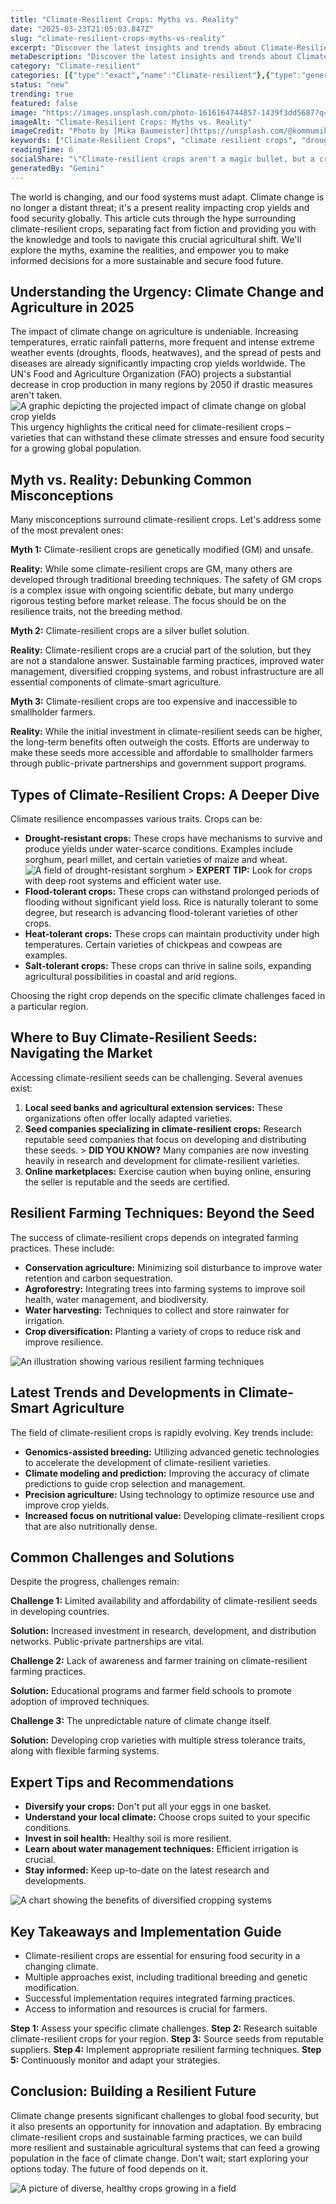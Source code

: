 ```yaml
---
title: "Climate-Resilient Crops: Myths vs. Reality"
date: "2025-03-23T21:05:03.847Z"
slug: "climate-resilient-crops-myths-vs-reality"
excerpt: "Discover the latest insights and trends about Climate-Resilient Crops. This comprehensive guide covers everything you need to know about Climate-Resilient Crops in 2025."
metaDescription: "Discover the latest insights and trends about Climate-Resilient Crops. This comprehensive guide covers everything you need to know about Climate-Resilient ..."
category: "Climate-resilient"
categories: [{"type":"exact","name":"Climate-resilient"},{"type":"general","name":"Agriculture"},{"type":"medium","name":"Crop Breeding"},{"type":"specific","name":"Genetic Engineering"},{"type":"niche","name":"Gene Editing"}]
status: "new"
trending: true
featured: false
image: "https://images.unsplash.com/photo-1616164744857-1439f3dd5687?q=85&w=1200&fit=max&fm=webp&auto=compress"
imageAlt: "Climate-Resilient Crops: Myths vs. Reality"
imageCredit: "Photo by [Mika Baumeister](https://unsplash.com/@kommumikation) on Unsplash"
keywords: ["Climate-Resilient Crops", "climate resilient crops", "drought resistant crops", "flood tolerant crops", "climate change agriculture", "resilient farming techniques", "buy climate resilient seeds", "climate smart agriculture", "best drought tolerant crops", "heat tolerant crops for sale"]
readingTime: 6
socialShare: "\"Climate-resilient crops aren't a magic bullet, but a crucial tool in our fight against food insecurity.  Sustainable farming practices are equally vital for a resilient future.\""
generatedBy: "Gemini"
---
```




The world is changing, and our food systems must adapt.  Climate change is no longer a distant threat; it's a present reality impacting crop yields and food security globally.  This article cuts through the hype surrounding climate-resilient crops, separating fact from fiction and providing you with the knowledge and tools to navigate this crucial agricultural shift.  We'll explore the myths, examine the realities, and empower you to make informed decisions for a more sustainable and secure food future.

## Understanding the Urgency: Climate Change and Agriculture in 2025

The impact of climate change on agriculture is undeniable.  Increasing temperatures, erratic rainfall patterns, more frequent and intense extreme weather events (droughts, floods, heatwaves), and the spread of pests and diseases are already significantly impacting crop yields worldwide.  The UN's Food and Agriculture Organization (FAO) projects a substantial decrease in crop production in many regions by 2050 if drastic measures aren't taken.  ![A graphic depicting the projected impact of climate change on global crop yields](https://images.unsplash.com/photo-1552799446-159ba9523315?q=85&w=1200&fit=max&fm=webp&auto=compress)  This urgency highlights the critical need for climate-resilient crops – varieties that can withstand these climate stresses and ensure food security for a growing global population.

## Myth vs. Reality: Debunking Common Misconceptions

Many misconceptions surround climate-resilient crops. Let's address some of the most prevalent ones:

**Myth 1:** Climate-resilient crops are genetically modified (GM) and unsafe.

**Reality:** While some climate-resilient crops are GM, many others are developed through traditional breeding techniques.  The safety of GM crops is a complex issue with ongoing scientific debate, but many undergo rigorous testing before market release.  The focus should be on the resilience traits, not the breeding method.

**Myth 2:** Climate-resilient crops are a silver bullet solution.

**Reality:** Climate-resilient crops are a crucial part of the solution, but they are not a standalone answer.  Sustainable farming practices, improved water management, diversified cropping systems, and robust infrastructure are all essential components of climate-smart agriculture.

**Myth 3:** Climate-resilient crops are too expensive and inaccessible to smallholder farmers.

**Reality:** While the initial investment in climate-resilient seeds can be higher, the long-term benefits often outweigh the costs.  Efforts are underway to make these seeds more accessible and affordable to smallholder farmers through public-private partnerships and government support programs.

## Types of Climate-Resilient Crops: A Deeper Dive

Climate resilience encompasses various traits.  Crops can be:

* **Drought-resistant crops:**  These crops have mechanisms to survive and produce yields under water-scarce conditions. Examples include sorghum, pearl millet, and certain varieties of maize and wheat.  ![A field of drought-resistant sorghum](https://images.unsplash.com/photo-1562155955-1cb2d73488d7?q=85&w=1200&fit=max&fm=webp&auto=compress)  > **EXPERT TIP:** Look for crops with deep root systems and efficient water use.
* **Flood-tolerant crops:**  These crops can withstand prolonged periods of flooding without significant yield loss. Rice is naturally tolerant to some degree, but research is advancing flood-tolerant varieties of other crops.
* **Heat-tolerant crops:**  These crops can maintain productivity under high temperatures.  Certain varieties of chickpeas and cowpeas are examples.
* **Salt-tolerant crops:**  These crops can thrive in saline soils, expanding agricultural possibilities in coastal and arid regions.

Choosing the right crop depends on the specific climate challenges faced in a particular region.

##  Where to Buy Climate-Resilient Seeds: Navigating the Market

Accessing climate-resilient seeds can be challenging.  Several avenues exist:

1. **Local seed banks and agricultural extension services:** These organizations often offer locally adapted varieties.
2. **Seed companies specializing in climate-resilient crops:**  Research reputable seed companies that focus on developing and distributing these seeds.  > **DID YOU KNOW?** Many companies are now investing heavily in research and development for climate-resilient varieties.
3. **Online marketplaces:** Exercise caution when buying online, ensuring the seller is reputable and the seeds are certified.

##  Resilient Farming Techniques: Beyond the Seed

The success of climate-resilient crops depends on integrated farming practices.  These include:

* **Conservation agriculture:** Minimizing soil disturbance to improve water retention and carbon sequestration.
* **Agroforestry:** Integrating trees into farming systems to improve soil health, water management, and biodiversity.
* **Water harvesting:** Techniques to collect and store rainwater for irrigation.
* **Crop diversification:** Planting a variety of crops to reduce risk and improve resilience.

![An illustration showing various resilient farming techniques](https://images.unsplash.com/photo-1579003593419-98f949b9398f?q=85&w=1200&fit=max&fm=webp&auto=compress)

## Latest Trends and Developments in Climate-Smart Agriculture

The field of climate-resilient crops is rapidly evolving.  Key trends include:

* **Genomics-assisted breeding:** Utilizing advanced genetic technologies to accelerate the development of climate-resilient varieties.
* **Climate modeling and prediction:** Improving the accuracy of climate predictions to guide crop selection and management.
* **Precision agriculture:** Using technology to optimize resource use and improve crop yields.
* **Increased focus on nutritional value:**  Developing climate-resilient crops that are also nutritionally dense.

## Common Challenges and Solutions

Despite the progress, challenges remain:

**Challenge 1:**  Limited availability and affordability of climate-resilient seeds in developing countries.

**Solution:**  Increased investment in research, development, and distribution networks.  Public-private partnerships are vital.

**Challenge 2:**  Lack of awareness and farmer training on climate-resilient farming practices.

**Solution:**  Educational programs and farmer field schools to promote adoption of improved techniques.

**Challenge 3:**  The unpredictable nature of climate change itself.

**Solution:**  Developing crop varieties with multiple stress tolerance traits, along with flexible farming systems.

## Expert Tips and Recommendations

* **Diversify your crops:** Don't put all your eggs in one basket.
* **Understand your local climate:** Choose crops suited to your specific conditions.
* **Invest in soil health:** Healthy soil is more resilient.
* **Learn about water management techniques:** Efficient irrigation is crucial.
* **Stay informed:**  Keep up-to-date on the latest research and developments.

![A chart showing the benefits of diversified cropping systems](https://images.unsplash.com/photo-1616164744857-1439f3dd5687?q=85&w=1200&fit=max&fm=webp&auto=compress)

## Key Takeaways and Implementation Guide

* Climate-resilient crops are essential for ensuring food security in a changing climate.
* Multiple approaches exist, including traditional breeding and genetic modification.
* Successful implementation requires integrated farming practices.
* Access to information and resources is crucial for farmers.

**Step 1:** Assess your specific climate challenges.
**Step 2:** Research suitable climate-resilient crops for your region.
**Step 3:** Source seeds from reputable suppliers.
**Step 4:** Implement appropriate resilient farming techniques.
**Step 5:** Continuously monitor and adapt your strategies.

## Conclusion:  Building a Resilient Future

Climate change presents significant challenges to global food security, but it also presents an opportunity for innovation and adaptation.  By embracing climate-resilient crops and sustainable farming practices, we can build more resilient and sustainable agricultural systems that can feed a growing population in the face of climate change.  Don't wait; start exploring your options today.  The future of food depends on it.

![A picture of diverse, healthy crops growing in a field](https://images.unsplash.com/photo-1578589315522-9e5521b9c158?q=85&w=1200&fit=max&fm=webp&auto=compress)
